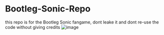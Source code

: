 # Bootleg-Sonic-Repo
this repo is for the Bootleg Sonic fangame, dont leake it and dont re-use the code without giving credits
![image](https://media.discordapp.net/attachments/873803906705154063/922686409184268318/unknown.png?width=394&height=408)
